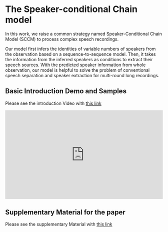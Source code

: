 # The Speaker-conditional Chain model

In this work, we raise a common strategy named 
Speaker-Conditional Chain Model (SCCM) to process complex speech recordings. 

Our model first infers the identities of variable numbers of speakers from the observation based on a sequence-to-sequence model. Then, it takes the information from the inferred speakers as conditions to extract their speech sources. With the predicted speaker information from whole observation, our model is helpful to solve the problem of conventional speech separation and speaker extraction for multi-round long recordings.


## Basic Introduction Demo and Samples

Please see the introduction Video with [this link](https://drive.google.com/open?id=1B4K4BhqAwxWkZP_LY98epjZ9asqIxkaU)
<div style="padding-top: 56.25%; position: relative; overflow: hidden;"><iframe frameborder="0" allowfullscreen="" scrolling="no" allow="autoplay;fullscreen" src="https://onelineplayer.com/player.html?autoplay=false&autopause=false&muted=false&loop=true&url=https%3A%2F%2Fdrive.google.com%2Fuc%3Fauthuser%3D0%26id%3D1B4K4BhqAwxWkZP_LY98epjZ9asqIxkaU%26export%3Ddownload&poster=&time=true&progressBar=true&overlay=true&muteButton=true&fullscreenButton=true&style=light&quality=auto&playButton=true" style="position: absolute; height: 100%; width: 100%; left: 0px; top: 0px;"></iframe></div>


## Supplementary Material for the paper

Please see the supplementary Material with [this link](https://drive.google.com/open?id=1aqJy465dLHaWPdMqG-BgjAgYEg70q7as)

